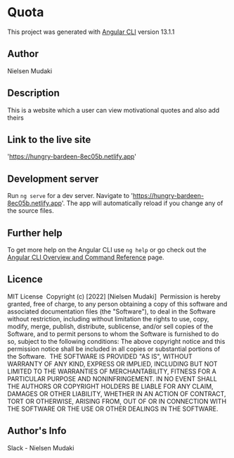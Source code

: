 # Quota

This project was generated with [Angular CLI](https://github.com/angular/angular-cli) version 13.1.1

## Author

Nielsen Mudaki

## Description

This is a website which a user can view motivational quotes and also add theirs

## Link to the live site

'https://hungry-bardeen-8ec05b.netlify.app'

## Development server

Run `ng serve` for a dev server. Navigate to 'https://hungry-bardeen-8ec05b.netlify.app'. The app will automatically reload if you change any of the source files.

## Further help

To get more help on the Angular CLI use `ng help` or go check out the [Angular CLI Overview and Command Reference](https://angular.io/cli) page.

## Licence

MIT License
​
Copyright (c) [2022] [Nielsen Mudaki]
​
Permission is hereby granted, free of charge, to any person obtaining a copy
of this software and associated documentation files (the "Software"), to deal
in the Software without restriction, including without limitation the rights
to use, copy, modify, merge, publish, distribute, sublicense, and/or sell
copies of the Software, and to permit persons to whom the Software is
furnished to do so, subject to the following conditions:
​
The above copyright notice and this permission notice shall be included in all
copies or substantial portions of the Software.
​
THE SOFTWARE IS PROVIDED "AS IS", WITHOUT WARRANTY OF ANY KIND, EXPRESS OR
IMPLIED, INCLUDING BUT NOT LIMITED TO THE WARRANTIES OF MERCHANTABILITY,
FITNESS FOR A PARTICULAR PURPOSE AND NONINFRINGEMENT. IN NO EVENT SHALL THE
AUTHORS OR COPYRIGHT HOLDERS BE LIABLE FOR ANY CLAIM, DAMAGES OR OTHER
LIABILITY, WHETHER IN AN ACTION OF CONTRACT, TORT OR OTHERWISE, ARISING FROM,
OUT OF OR IN CONNECTION WITH THE SOFTWARE OR THE USE OR OTHER DEALINGS IN THE
SOFTWARE.
​
## Author's Info

Slack - Nielsen Mudaki
